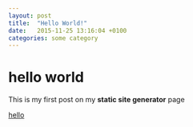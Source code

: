 ```yaml
---
layout: post
title:  "Hello World!"
date:   2015-11-25 13:16:04 +0100
categories: some category
---
```


# hello world

This is my first post on my **static site generator** page

[hello](http://www.google.at)